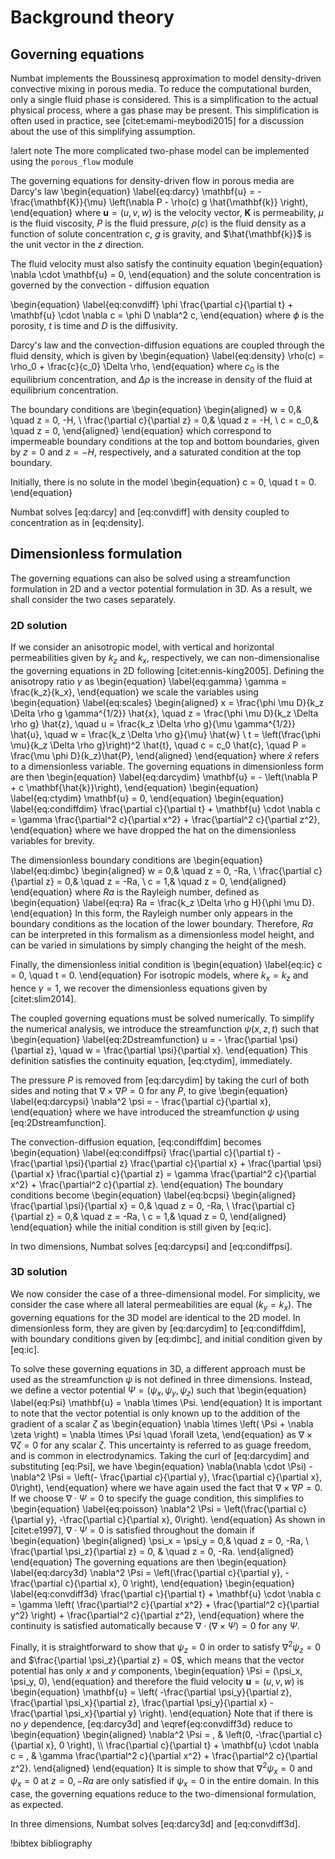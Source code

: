 # Background theory

## Governing equations

Numbat implements the Boussinesq approximation to model density-driven
convective mixing in porous media. To reduce the computational burden, only a single fluid phase is considered. This is a simplification to the actual physical process, where a gas phase may be present. This simplification is often used in practice, see [citet:emami-meybodi2015] for a discussion about the use of this simplifying assumption.

!alert note
The more complicated two-phase model can be implemented using the `porous_flow` module

The governing equations for density-driven flow in porous media are
Darcy's law
\begin{equation}
\label{eq:darcy}
\mathbf{u} = - \frac{\mathbf{K}}{\mu} \left(\nabla P - \rho(c) g \hat{\mathbf{k}} \right),
\end{equation}
where $\mathbf{u} = (u, v, w)$ is the velocity vector, $\mathbf{K}$ is
permeability, $\mu$ is the fluid viscosity, $P$ is the fluid pressure,
$\rho(c)$ is the fluid density as a function of solute concentration
$c$, $g$ is gravity, and $\hat{\mathbf{k}}$ is the unit vector in the
$z$ direction.

The fluid velocity must also satisfy the continuity equation
\begin{equation}
\nabla \cdot \mathbf{u} = 0,
\end{equation}
and the solute concentration is governed by the convection - diffusion
equation

\begin{equation}
\label{eq:convdiff}
\phi \frac{\partial c}{\partial t} + \mathbf{u} \cdot \nabla c = \phi D \nabla^2 c,
\end{equation}
where $\phi$ is the porosity, $t$ is time and $D$ is the diffusivity.

Darcy's law and the convection-diffusion equations are coupled through
the fluid density, which is given by
\begin{equation}
\label{eq:density}
\rho(c) = \rho_0 + \frac{c}{c_0} \Delta \rho,
\end{equation}
where $c_0$ is the equilibrium concentration, and $\Delta \rho$ is the
increase in density of the fluid at equilibrium concentration.

The boundary conditions are
\begin{equation}
\begin{aligned}
w = 0,&  \quad z = 0, -H, \\
\frac{\partial c}{\partial z} = 0,& \quad z = -H, \\
c = c_0,& \quad z = 0,
\end{aligned}
\end{equation}
which correspond to impermeable boundary conditions at the top and
bottom boundaries, given by $z = 0$ and $z=-H$, respectively, and a
saturated condition at the top boundary.

Initially, there is no solute in the model
\begin{equation}
c = 0, \quad t = 0.
\end{equation}

Numbat solves [eq:darcy] and [eq:convdiff] with density coupled to concentration as in  [eq:density].

## Dimensionless formulation

The governing equations can also be solved using a streamfunction formulation in
2D and a vector potential formulation in 3D. As a result, we shall
consider the two cases separately.

### 2D solution

If we consider an anisotropic model, with vertical and horizontal
permeabilities given by $k_z$ and $k_x$, respectively, we can
non-dimensionalise the governing equations in 2D following [citet:ennis-king2005]. Defining the anisotropy
ratio $\gamma$ as
\begin{equation}
\label{eq:gamma}
\gamma = \frac{k_z}{k_x},
\end{equation}
we scale the variables using
\begin{equation}
\label{eq:scales}
\begin{aligned}
x = \frac{\phi \mu D}{k_z \Delta \rho g \gamma^{1/2}} \hat{x}, \quad z =  \frac{\phi \mu D}{k_z \Delta \rho g} \hat{z}, \quad u = \frac{k_z \Delta \rho g}{\mu \gamma^{1/2}} \hat{u}, \quad w = \frac{k_z \Delta \rho g}{\mu} \hat{w} \\
t = \left(\frac{\phi \mu}{k_z \Delta \rho g}\right)^2 \hat{t}, \quad c = c_0 \hat{c}, \quad P = \frac{\mu \phi D}{k_z}\hat{P},
\end{aligned}
\end{equation}
where $\hat{x}$ refers to a dimensionless variable. The governing
equations in dimensionless form are then
\begin{equation}
\label{eq:darcydim}
\mathbf{u} = - \left(\nabla P + c \mathbf{\hat{k}}\right),
\end{equation}
\begin{equation}
\label{eq:ctydim}
\mathbf{u} = 0,
\end{equation}
\begin{equation}
\label{eq:condiffdim}
\frac{\partial c}{\partial t} + \mathbf{u} \cdot \nabla c = \gamma \frac{\partial^2 c}{\partial x^2} + \frac{\partial^2 c}{\partial z^2},
\end{equation}
where we have dropped the hat on the dimensionless variables for
brevity.

The dimensionless boundary conditions are
\begin{equation}
\label{eq:dimbc}
\begin{aligned}
w = 0,&  \quad z = 0, -Ra, \\
\frac{\partial c}{\partial z} = 0,& \quad z = -Ra, \\
c = 1,& \quad z = 0,
\end{aligned}
\end{equation}
where $Ra$ is the Rayleigh number, defined as
\begin{equation}
\label{eq:ra}
Ra = \frac{k_z \Delta \rho g H}{\phi \mu D}.
\end{equation}
In this form, the Rayleigh number only appears in the boundary
conditions as the location of the lower boundary. Therefore, $Ra$ can be
interpreted in this formalism as a dimensionless model height, and can
be varied in simulations by simply changing the height of the mesh.

Finally, the dimensionless initial condition is
\begin{equation}
\label{eq:ic}
c = 0, \quad t = 0.
\end{equation}
For isotropic models, where $k_x = k_z$ and hence $\gamma = 1$, we
recover the dimensionless equations given by [citet:slim2014].

The coupled governing equations must be solved numerically. To simplify
the numerical analysis, we introduce the streamfunction $\psi(x,z,t)$
such that
\begin{equation}
\label{eq:2Dstreamfunction}
u = - \frac{\partial \psi}{\partial z}, \quad w = \frac{\partial \psi}{\partial x}.
\end{equation}
This definition satisfies the continuity equation, [eq:ctydim], immediately.

The pressure $P$ is removed from [eq:darcydim] by taking the
curl of both sides and noting that $\nabla \times \nabla P = 0$ for any
$P$, to give
\begin{equation}
\label{eq:darcypsi}
\nabla^2 \psi = - \frac{\partial c}{\partial x},
\end{equation}
where we have introduced the streamfunction $\psi$ using [eq:2Dstreamfunction].

The convection-diffusion equation, [eq:condiffdim] becomes
\begin{equation}
\label{eq:condiffpsi}
\frac{\partial c}{\partial t} - \frac{\partial \psi}{\partial z} \frac{\partial c}{\partial x} + \frac{\partial \psi}{\partial x} \frac{\partial c}{\partial z} = \gamma \frac{\partial^2 c}{\partial x^2} + \frac{\partial^2 c}{\partial z}.
\end{equation}
The boundary conditions become
\begin{equation}
\label{eq:bcpsi}
\begin{aligned}
\frac{\partial \psi}{\partial x} = 0,&  \quad z = 0, -Ra, \\
\frac{\partial c}{\partial z} = 0,& \quad z = -Ra, \\
c = 1,& \quad z = 0,
\end{aligned}
\end{equation}
while the initial condition is still given by [eq:ic].

In two dimensions, Numbat solves [eq:darcypsi] and [eq:condiffpsi].

### 3D solution

We now consider the case of a three-dimensional model. For simplicity,
we consider the case where all lateral permeabilities are equal
($k_y = k_x$). The governing equations for the 3D model are identical to
the 2D model. In dimensionless form, they are given by [eq:darcydim] to
[eq:condiffdim], with boundary conditions
given by [eq:dimbc], and initial condition given by [eq:ic].

To solve these governing equations in 3D, a different approach must be
used as the streamfunction $\psi$ is not defined in three dimensions.
Instead, we define a vector potential $\Psi = (\psi_x, \psi_y, \psi_z)$
such that
\begin{equation}
\label{eq:Psi}
\mathbf{u} = \nabla \times \Psi.
\end{equation}
It is important to note that the vector potential is only known up to
the addition of the gradient of a scalar $\zeta$ as
\begin{equation}
\nabla \times \left( \Psi + \nabla \zeta \right) = \nabla \times \Psi \quad \forall \zeta,
\end{equation}
as $\nabla \times \nabla \zeta = 0$ for any scalar $\zeta$. This
uncertainty is referred to as guage freedom, and is common in
electrodynamics. Taking the curl of [eq:darcydim] and
substituting [eq:Psi], we have
\begin{equation}
\nabla(\nabla \cdot \Psi) - \nabla^2 \Psi = \left(- \frac{\partial c}{\partial y}, \frac{\partial c}{\partial x}, 0\right),
\end{equation}
where we have again used the fact that $\nabla \times \nabla P = 0$. If
we choose $\nabla \cdot \Psi = 0$ to specify the guage condition, this
simplifies to
\begin{equation}
\label{eq:poisson}
\nabla^2 \Psi = \left(\frac{\partial c}{\partial y},  -\frac{\partial c}{\partial x}, 0\right).
\end{equation}
As shown in [citet:e1997],
$\nabla \cdot \Psi = 0$ is satisfied throughout the domain if
\begin{equation}
\begin{aligned}
\psi_x = \psi_y = 0,& \quad z = 0, -Ra,  \\
\frac{\partial \psi_z}{\partial z} = 0, & \quad  z = 0, -Ra.
\end{aligned}
\end{equation}
The governing equations are then
\begin{equation}
\label{eq:darcy3d}
\nabla^2 \Psi = \left(\frac{\partial c}{\partial y}, -\frac{\partial c}{\partial x}, 0 \right),
\end{equation}
\begin{equation}
\label{eq:convdiff3d}
\frac{\partial c}{\partial t} + \mathbf{u} \cdot \nabla c = \gamma \left( \frac{\partial^2 c}{\partial x^2} + \frac{\partial^2 c}{\partial y^2} \right) + \frac{\partial^2 c}{\partial z^2},
\end{equation}
where the continuity is satisfied automatically because
$\nabla \cdot \left( \nabla \times \Psi \right) = 0$ for any $\Psi$.

Finally, it is straightforward to show that $\psi_z = 0$ in order to
satisfy $\nabla^2 \psi_z = 0$ and
$\frac{\partial \psi_z}{\partial z} = 0$, which means that the vector
potential has only $x$ and $y$ components,
\begin{equation}
\Psi = (\psi_x, \psi_y, 0),
\end{equation}
and therefore the fluid velocity $\mathbf{u} = (u, v, w)$ is
\begin{equation}
\mathbf{u} = \left( -\frac{\partial \psi_y}{\partial z}, \frac{\partial \psi_x}{\partial z}, \frac{\partial \psi_y}{\partial x} - \frac{\partial \psi_x}{\partial y} \right).
\end{equation}
Note that if there is no $y$ dependence, [eq:darcy3d] and
\eqref{eq:convdiff3d} reduce to
\begin{equation}
\begin{aligned}
\nabla^2 \Psi = \, & \left(0, -\frac{\partial c}{\partial x}, 0 \right), \\\\
\frac{\partial c}{\partial t} + \mathbf{u} \cdot \nabla c = \, & \gamma \frac{\partial^2 c}{\partial x^2}  + \frac{\partial^2 c}{\partial z^2}.
\end{aligned}
\end{equation}
It is simple to show that $\nabla^2 \psi_x = 0$ and $\psi_x = 0$ at
$z = 0, -Ra$ are only satisfied if $\psi_x = 0$ in the entire domain. In
this case, the governing equations reduce to the two-dimensional
formulation, as expected.

In three dimensions, Numbat solves [eq:darcy3d] and [eq:convdiff3d].

!bibtex bibliography
